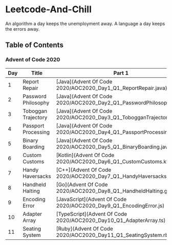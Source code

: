 # Leetcode-And-Chill
An algorithm a day keeps the unemployment away. A language a day keeps the errors away.

## Table of Contents

### Advent of Code 2020

| Day    | Title                | Part 1                                                              | Part 2                                                              |
| ---    | ---                  | ---                                                                 | ---                                                                 |
| 1      | Report Repair        | [Java](Advent Of Code 2020/AOC2020_Day1_Q1_ReportRepair.java)       | [Java](Advent Of Code 2020/AOC2020_Day1_Q2_ReportRepair.java)       |
| 2      | Password Philosophy  | [Java](Advent Of Code 2020/AOC2020_Day2_Q1_PasswordPhilosophy.java) | [Java](Advent Of Code 2020/AOC2020_Day2_Q2_PasswordPhilosophy.java) |
| 3      | Toboggan Trajectory  | [Java](Advent Of Code 2020/AOC2020_Day3_Q1_TobogganTrajectory.java) | [Java](Advent Of Code 2020/AOC2020_Day3_Q2_TobogganTrajectory.java) |
| 4      | Passport Processing  | [Java](Advent Of Code 2020/AOC2020_Day4_Q1_PassportProcessing.java) | [Java](Advent Of Code 2020/AOC2020_Day4_Q2_PassportValidation.java) |
| 5      | Binary Boarding      | [Java](Advent Of Code 2020/AOC2020_Day5_Q1_BinaryBoarding.java)     | [Java](Advent Of Code 2020/AOC2020_Day5_Q2_BinaryBoarding.java)     |
| 6      | Custom Customs       | [Kotlin](Advent Of Code 2020/AOC2020_Day6_Q1_CustomCustoms.kt)      | [Kotlin](Advent Of Code 2020/AOC2020_Day6_Q2_CustomCustoms.kt)      |
| 7      | Handy Haversacks     | [C++](Advent Of Code 2020/AOC2020_Day7_Q1_HandyHaversacks.cpp)      | [C++](Advent Of Code 2020/AOC2020_Day7_Q2_HandyHaversacks.cpp)      |
| 8      | Handheld Halting     | [Go](Advent Of Code 2020/AOC2020_Day8_Q1_HandheldHalting.go)        | [Go](Advent Of Code 2020/AOC2020_Day8_Q2_HandheldHalting.go)        |
| 9      | Encoding Error       | [JavaScript](Advent Of Code 2020/AOC2020_Day9_Q1_EncodingError.js)  | [JavaScript](Advent Of Code 2020/AOC2020_Day9_Q2_EncodingError.js)  |
| 10     | Adapter Array        | [TypeScript](Advent Of Code 2020/AOC2020_Day10_Q1_AdapterArray.ts)  | [TypeScript](Advent Of Code 2020/AOC2020_Day10_Q2_AdapterArray.ts)  |
| 11     | Seating System       | [Ruby](Advent Of Code 2020/AOC2020_Day11_Q1_SeatingSystem.rb)       | [Ruby](Advent Of Code 2020/AOC2020_Day11_Q2_SeatingSystem.rb)       |






 





